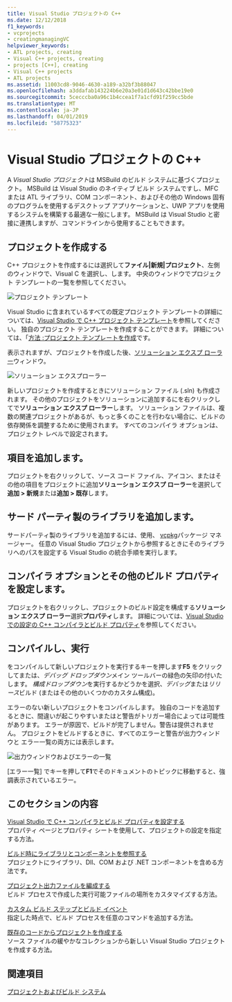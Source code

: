 ```yaml
---
title: Visual Studio プロジェクトの C++
ms.date: 12/12/2018
f1_keywords:
- vcprojects
- creatingmanagingVC
helpviewer_keywords:
- ATL projects, creating
- Visual C++ projects, creating
- projects [C++], creating
- Visual C++ projects
- ATL projects
ms.assetid: 11003cd8-9046-4630-a189-a32bf3b88047
ms.openlocfilehash: a3ddafab143224b6e20a3e01d1d643c42bbe19e0
ms.sourcegitcommit: 5cecccba0a96c1b4ccea1f7a1cfd91f259cc5bde
ms.translationtype: MT
ms.contentlocale: ja-JP
ms.lasthandoff: 04/01/2019
ms.locfileid: "58775323"
---
```

# <a name="visual-studio-projects---c"></a>Visual Studio プロジェクトの C++

A *Visual Studio プロジェクト*は MSBuild のビルド システムに基づくプロジェクト。 MSBuild は Visual Studio のネイティブ ビルド システムですし、MFC または ATL ライブラリ、COM コンポーネント、およびその他の Windows 固有のプログラムを使用するデスクトップ アプリケーションと、UWP アプリを使用するシステムを構築する最適な一般にします。 MSBuild は Visual Studio と密接に連携しますが、コマンドラインから使用することもできます。 

## <a name="create-a-project"></a>プロジェクトを作成する

C++ プロジェクトを作成するには選択して**ファイル&#124;新規&#124;プロジェクト**、左側のウィンドウで、Visual C を選択し、します。 中央のウィンドウでプロジェクト テンプレートの一覧を参照してください。 

   ![プロジェクト テンプレート](../overview/media/vs2017-new-project.png "Visual Studio 2017 の [新しいプロジェクト] ダイアログ")

Visual Studio に含まれているすべての既定プロジェクト テンプレートの詳細については、[Visual Studio で C++ プロジェクト テンプレート](reference/visual-cpp-project-types.md)を参照してください。 独自のプロジェクト テンプレートを作成することができます。 詳細については、「[方法 :プロジェクト テンプレートを作成](/visualstudio/ide/how-to-create-project-templates)です。

表示されますが、プロジェクトを作成した後、[ソリューション エクスプ ローラー](/visualstudio/ide/solutions-and-projects-in-visual-studio)ウィンドウ。

   ![ソリューション エクスプローラー](media/mathlibrary-solution-explorer-153.png)

新しいプロジェクトを作成するときにソリューション ファイル (.sln) も作成されます。 その他のプロジェクトをソリューションに追加するにを右クリックしてで**ソリューション エクスプ ローラー**します。 ソリューション ファイルは、複数の関連プロジェクトがあるが、もっと多くのことを行わない場合に、ビルドの依存関係を調整するために使用されます。 すべてのコンパイラ オプションは、プロジェクト レベルで設定されます。

## <a name="add-items"></a>項目を追加します。

プロジェクトを右クリックして、ソース コード ファイル、アイコン、またはその他の項目をプロジェクトに追加**ソリューション エクスプ ローラー**を選択して**追加 > 新規**または**追加 > 既存**します。

## <a name="add-third-party-libraries"></a>サード パーティ製のライブラリを追加します。

サードパーティ製のライブラリを追加するには、使用、 [vcpkg](vcpkg.md)パッケージ マネージャー。 任意の Visual Studio プロジェクトから参照するときにそのライブラリへのパスを設定する Visual Studio の統合手順を実行します。 

## <a name="set-compiler-options-and-other-build-properties"></a>コンパイラ オプションとその他のビルド プロパティを設定します。

プロジェクトを右クリックし、プロジェクトのビルド設定を構成する**ソリューション エクスプ ローラー**選択**プロパティ**します。 詳細については、[Visual Studio での設定の C++ コンパイラとビルド プロパティ](working-with-project-properties.md)を参照してください。

## <a name="compile-and-run"></a>コンパイルし、実行

をコンパイルして新しいプロジェクトを実行するキーを押します**F5**  をクリックしてまたは、*デバッグ ドロップダウン*メイン ツールバーの緑色の矢印の付いたします。 *構成ドロップダウン*を実行するかどうかを選択、*デバッグ*または*リリース*ビルド (またはその他のいくつかのカスタム構成)。

エラーのない新しいプロジェクトをコンパイルします。 独自のコードを追加するときに、間違いが起こりやすいまたはと警告がトリガー場合によっては可能性があります。 エラーが原因で、ビルドが完了しません。警告は提供されません。 プロジェクトをビルドするときに、すべてのエラーと警告が出力ウィンドウと エラー一覧の両方には表示します。 

   ![出力ウィンドウおよびエラーの一覧](../overview/media/vs2017-output-error-list.png)

[エラー一覧] でキーを押して**F1**でそのドキュメントのトピックに移動すると、強調表示されているエラー。

## <a name="in-this-section"></a>このセクションの内容

[Visual Studio で C++ コンパイラとビルド プロパティを設定する](working-with-project-properties.md)<br/>
プロパティ ページとプロパティ シートを使用して、プロジェクトの設定を指定する方法。

[ビルド時にライブラリとコンポーネントを参照する](adding-references-in-visual-cpp-projects.md)<br/>
プロジェクトにライブラリ、Dll、COM および .NET コンポーネントを含める方法です。
 
[プロジェクト出力ファイルを編成する](how-to-organize-project-output-files-for-builds.md)<br/>
ビルド プロセスで作成した実行可能ファイルの場所をカスタマイズする方法。

[カスタム ビルド ステップとビルド イベント](understanding-custom-build-steps-and-build-events.md)<br/>
指定した時点で、ビルド プロセスを任意のコマンドを追加する方法。

[既存のコードからプロジェクトを作成する](how-to-create-a-cpp-project-from-existing-code.md)<br/>
ソース ファイルの緩やかなコレクションから新しい Visual Studio プロジェクトを作成する方法。

## <a name="see-also"></a>関連項目

[プロジェクトおよびビルド システム](projects-and-build-systems-cpp.md)<br>
